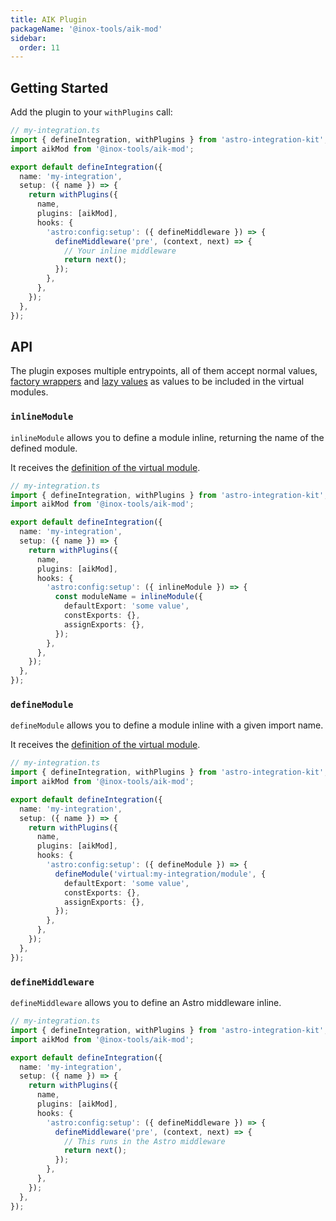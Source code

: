 ```yaml
---
title: AIK Plugin
packageName: '@inox-tools/aik-mod'
sidebar:
  order: 11
---
```


## Getting Started

Add the plugin to your `withPlugins` call:

```ts ins={3,13-16} ins=/\S(aikMod)/ ins=/defineMiddleware(?= )/
// my-integration.ts
import { defineIntegration, withPlugins } from 'astro-integration-kit';
import aikMod from '@inox-tools/aik-mod';

export default defineIntegration({
  name: 'my-integration',
  setup: ({ name }) => {
    return withPlugins({
      name,
      plugins: [aikMod],
      hooks: {
        'astro:config:setup': ({ defineMiddleware }) => {
          defineMiddleware('pre', (context, next) => {
            // Your inline middleware
            return next();
          });
        },
      },
    });
  },
});
```

## API

The plugin exposes multiple entrypoints, all of them accept normal values, [factory wrappers](/inline-mod/factory-wrappers) and [lazy values](/inline-mod/lazy/) as values to be included in the virtual modules.

### `inlineModule`

`inlineModule` allows you to define a module inline, returning the name of the defined module.

It receives the [definition of the virtual module](/inline-mod/vite-plugin#inlinemodule).

```ts ins=/inlineModule(?= )/ ins={13-17}
// my-integration.ts
import { defineIntegration, withPlugins } from 'astro-integration-kit';
import aikMod from '@inox-tools/aik-mod';

export default defineIntegration({
  name: 'my-integration',
  setup: ({ name }) => {
    return withPlugins({
      name,
      plugins: [aikMod],
      hooks: {
        'astro:config:setup': ({ inlineModule }) => {
          const moduleName = inlineModule({
            defaultExport: 'some value',
            constExports: {},
            assignExports: {},
          });
        },
      },
    });
  },
});
```

### `defineModule`

`defineModule` allows you to define a module inline with a given import name.

It receives the [definition of the virtual module](/inline-mod/vite-plugin#inlinemodule).

```ts ins=/defineModule(?= )/ ins={13-17}
// my-integration.ts
import { defineIntegration, withPlugins } from 'astro-integration-kit';
import aikMod from '@inox-tools/aik-mod';

export default defineIntegration({
  name: 'my-integration',
  setup: ({ name }) => {
    return withPlugins({
      name,
      plugins: [aikMod],
      hooks: {
        'astro:config:setup': ({ defineModule }) => {
          defineModule('virtual:my-integration/module', {
            defaultExport: 'some value',
            constExports: {},
            assignExports: {},
          });
        },
      },
    });
  },
});
```

### `defineMiddleware`

`defineMiddleware` allows you to define an Astro middleware inline.

```ts ins=/defineMiddleware(?= )/ ins={13-16}
// my-integration.ts
import { defineIntegration, withPlugins } from 'astro-integration-kit';
import aikMod from '@inox-tools/aik-mod';

export default defineIntegration({
  name: 'my-integration',
  setup: ({ name }) => {
    return withPlugins({
      name,
      plugins: [aikMod],
      hooks: {
        'astro:config:setup': ({ defineMiddleware }) => {
          defineMiddleware('pre', (context, next) => {
            // This runs in the Astro middleware
            return next();
          });
        },
      },
    });
  },
});
```
